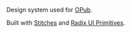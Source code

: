 Design system used for [OPub](https://github.com/civicDataLab/opub).

Built with [Stitches](https://github.com/stitchesjs/stitches) and [Radix UI Primitives](https://radix-ui.com/primitives/docs/overview/introduction).
